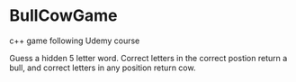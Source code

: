 # BullCowGame
c++ game following Udemy course

Guess a hidden 5 letter word. Correct letters in the correct postion return a bull, and correct letters in any position return cow.

